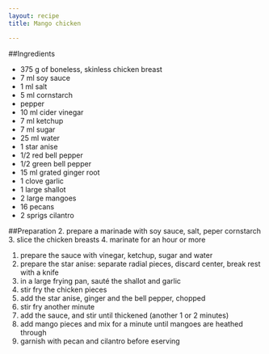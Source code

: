 ```yaml
---
layout: recipe
title: Mango chicken

---
```


##Ingredients
* 375 g of boneless, skinless chicken breast
* 7 ml soy sauce
* 1 ml salt
* 5 ml cornstarch
* pepper
* 10 ml cider vinegar
* 7 ml ketchup
* 7 ml sugar
* 25 ml water
* 1 star anise
* 1/2 red bell pepper
* 1/2 green bell pepper
* 15 ml grated ginger root
* 1 clove garlic
* 1 large shallot
* 2 large mangoes
* 16 pecans
* 2 sprigs cilantro

##Preparation
2. prepare a marinade with soy sauce, salt, peper cornstarch
3. slice the chicken breasts
4. marinate for an hour or more
1. prepare the sauce with vinegar, ketchup, sugar and water
2. prepare the star anise: separate radial pieces, discard center, break rest with a knife
3. in a large frying pan, sauté the shallot and garlic
4. stir fry the chicken pieces
4. add the star anise, ginger and the bell pepper, chopped
5. stir fry another minute
6. add the sauce, and stir until thickened (another 1 or 2 minutes)
7. add mango pieces and mix for a minute until mangoes are heathed through
8. garnish with pecan and cilantro before eserving
